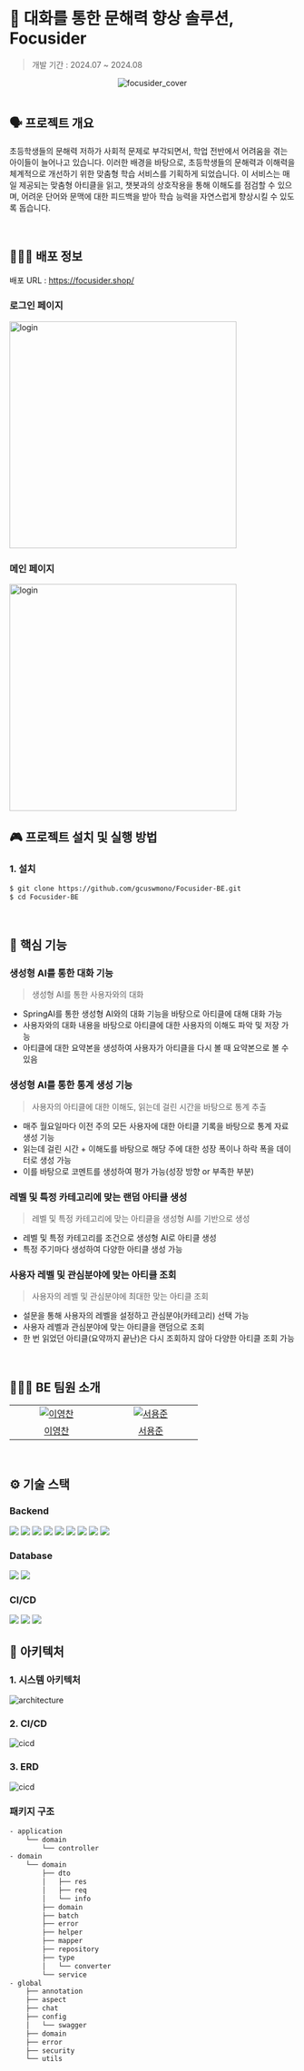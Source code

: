 # 💬 대화를 통한 문해력 향상 솔루션, Focusider

> 개발 기간 : 2024.07 ~ 2024.08
>
<div align="center">
  <img src="image/logo.png" alt="focusider_cover" />
</div>

<br />

## 🗣️ 프로젝트 개요

초등학생들의 문해력 저하가 사회적 문제로 부각되면서, 학업 전반에서 어려움을 겪는 아이들이 늘어나고 있습니다.
이러한 배경을 바탕으로, 초등학생들의 문해력과 이해력을 체계적으로 개선하기 위한 맞춤형 학습 서비스를
기획하게 되었습니다.
이 서비스는 매일 제공되는 맞춤형 아티클을 읽고, 챗봇과의 상호작용을 통해 이해도를 점검할 수 있으며, 어려운 단어와 문맥에 대한 피드백을 받아 학습 능력을 자연스럽게 향상시킬 수 있도록 돕습니다.

<br />

## 🧑🏻‍💻 배포 정보

배포 URL : https://focusider.shop/

### 로그인 페이지

 <img width="400" alt="login" src="image/login.png"> 
<br />

### 메인 페이지

 <img width="400" alt="login" src="image/main.png"> 
<br />

## 🎮 프로젝트 설치 및 실행 방법

### 1. 설치

```bash
$ git clone https://github.com/gcuswmono/Focusider-BE.git
$ cd Focusider-BE
```

</br>

## 🚀 핵심 기능

### 생성형 AI를 통한 대화 기능

> 생성형 AI를 통한 사용자와의 대화

- SpringAI를 통한 생성형 AI와의 대화 기능을 바탕으로 아티클에 대해 대화 가능
- 사용자와의 대화 내용을 바탕으로 아티클에 대한 사용자의 이해도 파악 및 저장 가능
- 아티클에 대한 요약본을 생성하여 사용자가 아티클을 다시 볼 때 요약본으로 볼 수 있음

### 생성형 AI를 통한 통계 생성 기능

> 사용자의 아티클에 대한 이해도, 읽는데 걸린 시간을 바탕으로 통계 추출

- 매주 월요일마다 이전 주의 모든 사용자에 대한 아티클 기록을 바탕으로 통계 자료 생성 기능
- 읽는데 걸린 시간 + 이해도를 바탕으로 해당 주에 대한 성장 폭이나 하락 폭을 데이터로 생성 가능
- 이를 바탕으로 코멘트를 생성하여 평가 가능(성장 방향 or 부족한 부분)

### 레벨 및 특정 카테고리에 맞는 랜덤 아티클 생성

> 레벨 및 특정 카테고리에 맞는 아티클을 생성형 AI를 기반으로 생성

- 레벨 및 특정 카테고리를 조건으로 생성형 AI로 아티클 생성
- 특정 주기마다 생성하여 다양한 아티클 생성 가능

### 사용자 레벨 및 관심분야에 맞는 아티클 조회

> 사용자의 레벨 및 관심분야에 최대한 맞는 아티클 조회

- 설문을 통해 사용자의 레벨을 설정하고 관심분야(카테고리) 선택 가능
- 사용자 레벨과 관심분야에 맞는 아티클을 랜덤으로 조회
- 한 번 읽었던 아티클(요약까지 끝난)은 다시 조회하지 않아 다양한 아티클 조회 가능

</aside>

</br>

## 👩🏻‍💻 BE 팀원 소개

<table>
  <tr>
    <td align="center" width="150px">
      <a href="https://github.com/ManchanTime" target="_blank">
        <img src="https://avatars.githubusercontent.com/u/127479677?v=4" alt="이영찬" />
      </a>
    </td>
    <td align="center" width="150px">
      <a href="https://github.com/mango0422" target="_blank">
        <img src="https://avatars.githubusercontent.com/u/83891638?v=4" alt="서용준" />
      </a>
    </td>

  </tr>
  <tr>
    <td align="center">
      <a href="https://github.com/ManchanTime" target="_blank">
        이영찬
      </a>
    </td>
    <td align="center">
      <a href="https://github.com/mango0422" target="_blank">
        서용준
      </a>
    </td>
  </tr>

</table>

<br />

## ⚙️ 기술 스택

### Backend
<img src="https://img.shields.io/badge/Java-007396?style=flat&logo=Java&logoColor=white"> <img src="https://img.shields.io/badge/Spring-6DB33F?style=flat&logo=Spring&logoColor=white"> <img src="https://img.shields.io/badge/Spring_Boot_3-0?style=flat&logo=spring-boot&logoColor=white&color=%236DB33F"> <img src="https://img.shields.io/badge/Spring Data JPA-6DB33F?style=flat&logo=Databricks&logoColor=white"> <img src="https://img.shields.io/badge/QueryDSL-0289CF?style=flat&logo=QueryDSL&logoColor=white"> <img src="https://img.shields.io/badge/Spring Security-6DB33F?style=flat&logo=springsecurity&logoColor=white"> <img src="https://img.shields.io/badge/JSON Web Tokens-000000?style=flat&logo=JSON Web Tokens&logoColor=white"> <img src="https://img.shields.io/badge/Gradle-0?style=flat&logo=gradle&logoColor=white&color=%2302303A"> <img src="https://img.shields.io/badge/SpringAI-6DB33F?logo=SpringAi">

### Database
<img src="https://img.shields.io/badge/mariadb-003545?logo=mariadb&logoColor=white"> <img src="https://img.shields.io/badge/Redis-DC382D?style=flat&logo=redis&logoColor=white">

### CI/CD
<img src="https://img.shields.io/badge/GitHUB Actions-2088FF?style=flat&logo=github&logoColor=white"> <img src="https://img.shields.io/badge/Google%20Cloud-4285F4?&style=plastic&logo=Google%20Cloud&logoColor=white"> <img src="https://img.shields.io/badge/AWS-232F3E.svg?style=flat&logo=amazonwebservices&logoColor=white">

## 🔨 아키텍처

### 1. 시스템 아키텍처
<img src="image/architecture.png" alt="architecture" />

</br>

### 2. CI/CD
<img src="image/cicd.png" alt="cicd" />

</br>

### 3. ERD
<img src="image/erd.png" alt="cicd" />


### 패키지 구조

```bash
- application
    └── domain
        └── controller
- domain
    └── domain
        ├── dto
        │   ├── res
        │   ├── req
        │   └── info
        ├── domain
        ├── batch
        ├── error
        ├── helper
        ├── mapper
        ├── repository
        ├── type
        │   └── converter
        └── service
- global
    ├── annotation
    ├── aspect
    ├── chat
    ├── config
    │   └── swagger
    ├── domain
    ├── error
    ├── security
    └── utils

```
